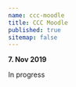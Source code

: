 ```yaml
---
name: ccc-moodle
title: CCC Moodle
published: true
sitemap: false
---
```

**7. Nov 2019**

In progress
